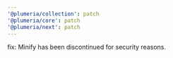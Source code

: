 ```yaml
---
'@plumeria/collection': patch
'@plumeria/core': patch
'@plumeria/next': patch
---
```


fix: Minify has been discontinued for security reasons.
